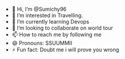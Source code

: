 - 👋 Hi, I’m @Sumichy96
- 👀 I’m interested in Travelling.
- 🌱 I’m currently learning Devops
- 💞️ I’m looking to collaborate on world tour
- 📫 How to reach me by following me 
- 😄 Pronouns: SSUUMMII
- ⚡ Fun fact: Doubt me i will prove you wrong

<!---
Sumichy96/Sumichy96 is a ✨ special ✨ repository because its `README.md` (this file) appears on your GitHub profile.
You can click the Preview link to take a look at your changes.
--->
